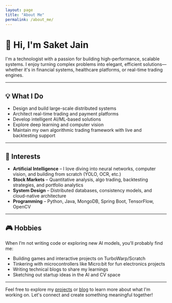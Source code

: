 ```yaml
---
layout: page
title: "About Me"
permalink: /about_me/
---
```


# 👋 Hi, I'm Saket Jain

I'm a technologist with a passion for building high-performance, scalable systems. I enjoy turning complex problems into elegant, efficient solutions—whether it's in financial systems, healthcare platforms, or real-time trading engines.

---

## 💡 What I Do

- Design and build large-scale distributed systems
- Architect real-time trading and payment platforms
- Develop intelligent AI/ML-based solutions
- Explore deep learning and computer vision
- Maintain my own algorithmic trading framework with live and backtesting support

---

## 🎯 Interests

- **Artificial Intelligence** – I love diving into neural networks, computer vision, and building from scratch (YOLO, OCR, etc.)
- **Stock Markets** – Quantitative analysis, algo trading, backtesting strategies, and portfolio analytics
- **System Design** – Distributed databases, consistency models, and cloud-native architecture
- **Programming** – Python, Java, MongoDB, Spring Boot, TensorFlow, OpenCV

---

## 🎮 Hobbies

When I’m not writing code or exploring new AI models, you’ll probably find me:

- Building games and interactive projects on TurboWarp/Scratch
- Tinkering with microcontrollers like Micro:bit for fun electronics projects
- Writing technical blogs to share my learnings
- Sketching out startup ideas in the AI and CV space

---

Feel free to explore my [projects](/projects) or [blog](/posts) to learn more about what I'm working on. Let's connect and create something meaningful together!
